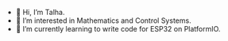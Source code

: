 - 👋 Hi, I’m Talha.
- 👀 I’m interested in Mathematics and Control Systems.
- 🌱 I’m currently learning to write code for ESP32 on PlatformIO.
<!---
- 💞️ I’m looking to collaborate on ...
- 📫 How to reach me ...
- 😄 Pronouns: ...
- ⚡ Fun fact: ...
--->
<!---
talha6544/talha6544 is a ✨ special ✨ repository because its `README.md` (this file) appears on your GitHub profile.
You can click the Preview link to take a look at your changes.
--->
